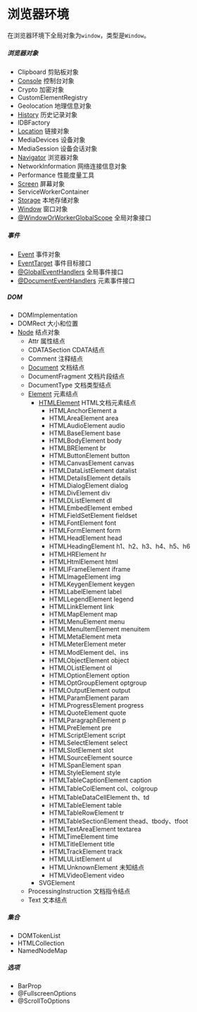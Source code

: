 # 浏览器环境

在浏览器环境下全局对象为`window`，类型是`Window`。

##### 浏览器对象

- Clipboard 剪贴板对象
- [Console](Console.md) 控制台对象
- Crypto 加密对象
- CustomElementRegistry
- Geolocation 地理信息对象
- [History](History.md) 历史记录对象
- IDBFactory
- [Location](Location.md) 链接对象
- MediaDevices 设备对象
- MediaSession 设备会话对象
- [Navigator](Navigator.md) 浏览器对象
- NetworkInformation 网络连接信息对象
- Performance 性能度量工具
- [Screen](Screen.md) 屏幕对象
- ServiceWorkerContainer
- [Storage](Storage.md) 本地存储对象
- [Window](Window.md) 窗口对象
- [@WindowOrWorkerGlobalScope](WindowOrWorkerGlobalScope) 全局对象接口

##### 事件

- [Event](Event.md) 事件对象
- [EventTarget](EventTarget.md) 事件目标接口
- [@GlobalEventHandlers](GlobalEventHandlers) 全局事件接口
- [@DocumentEventHandlers](DocumentEventHandlers) 元素事件接口

##### DOM

- DOMImplementation
- DOMRect 大小和位置
- [Node](Node.md) 结点对象
    - Attr 属性结点
    - CDATASection CDATA结点
    - Comment 注释结点
    - [Document](Document.md) 文档结点
    - DocumentFragment 文档片段结点
    - DocumentType 文档类型结点
    - [Element](Element.md) 元素结点
        - [HTMLElement](HTMLElement.md) HTML文档元素结点
            - HTMLAnchorElement a
            - HTMLAreaElement area
            - HTMLAudioElement audio
            - HTMLBaseElement base
            - HTMLBodyElement body
            - HTMLBRElement br
            - HTMLButtonElement button
            - HTMLCanvasElement canvas
            - HTMLDataListElement datalist
            - HTMLDetailsElement details
            - HTMLDialogElement dialog
            - HTMLDivElement div
            - HTMLDListElement dl
            - HTMLEmbedElement embed
            - HTMLFieldSetElement fieldset
            - HTMLFontElement font
            - HTMLFormElement form
            - HTMLHeadElement head
            - HTMLHeadingElement h1、h2、h3、h4、h5、h6
            - HTMLHRElement hr
            - HTMLHtmlElement html
            - HTMLIFrameElement iframe
            - HTMLImageElement img
            - HTMLKeygenElement keygen
            - HTMLLabelElement label
            - HTMLLegendElement legend
            - HTMLLinkElement link
            - HTMLMapElement map
            - HTMLMenuElement menu
            - HTMLMenuItemElement menuitem
            - HTMLMetaElement meta
            - HTMLMeterElement meter
            - HTMLModElement del、ins
            - HTMLObjectElement object
            - HTMLOListElement ol
            - HTMLOptionElement option
            - HTMLOptGroupElement optgroup
            - HTMLOutputElement output
            - HTMLParamElement param
            - HTMLProgressElement progress
            - HTMLQuoteElement quote
            - HTMLParagraphElement p
            - HTMLPreElement pre
            - HTMLScriptElement script
            - HTMLSelectElement select
            - HTMLSlotElement slot
            - HTMLSourceElement source
            - HTMLSpanElement span
            - HTMLStyleElement style
            - HTMLTableCaptionElement caption
            - HTMLTableColElement col、colgroup
            - HTMLTableDataCellElement th、td
            - HTMLTableElement table
            - HTMLTableRowElement tr
            - HTMLTableSectionElement thead、tbody、tfoot
            - HTMLTextAreaElement textarea
            - HTMLTimeElement time
            - HTMLTitleElement title
            - HTMLTrackElement track
            - HTMLUListElement ul
            - HTMLUnknownElement 未知结点
            - HTMLVideoElement video
        - SVGElement
    - ProcessingInstruction 文档指令结点
    - Text 文本结点

##### 集合

- DOMTokenList
- HTMLCollection
- NamedNodeMap

##### 选项

- BarProp
- @FullscreenOptions
- @ScrollToOptions